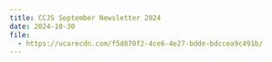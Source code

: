 ```yaml
---
title: CCJS September Newsletter 2024
date: 2024-10-30
file:
  - https://ucarecdn.com/f5d870f2-4ce6-4e27-bdde-bdccea9c491b/
---
```

